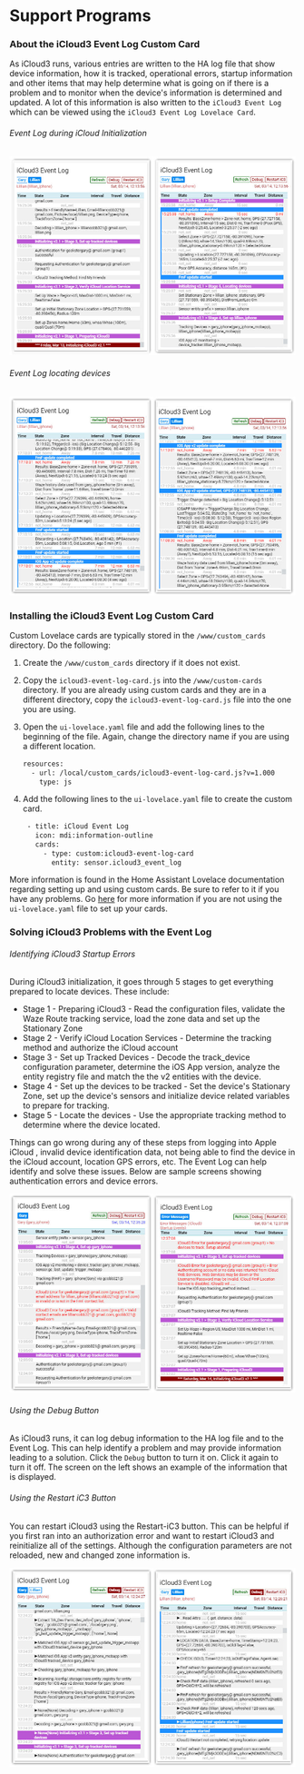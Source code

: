 # Support Programs

### About the iCloud3 Event Log Custom Card

As iCloud3 runs, various entries are written to the HA log file that show device information, how it is tracked, operational errors, startup information and other items that may help determine what is going on if there is a problem and to monitor when the device's information is determined and updated. A lot of this information is also written to the `iCloud3 Event Log` which can be viewed using the `iCloud3 Event Log Lovelace Card`. 



###### Event Log during iCloud Initialization

![event_log](../images/event_log_initializing.jpg)

###### Event Log locating devices


![event_log](../images/event_log.jpg)



### Installing the iCloud3 Event Log Custom Card

Custom Lovelace cards are typically stored in the `/www/custom_cards` directory. Do the following:

1. Create the `/www/custom_cards` directory if it does not exist. 

2. Copy the `icloud3-event-log-card.js` into the `/www/custom-cards` directory. If you are already using custom cards and they are in a different directory,  copy the `icloud3-event-log-card.js` file into the one you are using.

3. Open the `ui-lovelace.yaml` file and add the following lines to the beginning of the file. Again, change the directory name if you are using a different location.

   ```
   resources:
     - url: /local/custom_cards/icloud3-event-log-card.js?v=1.000
       type: js
   ```

4. Add the following lines to the `ui-lovelace.yaml` file to create the custom card. 

   ```
    - title: iCloud Event Log
      icon: mdi:information-outline 
      cards: 
        - type: custom:icloud3-event-log-card
          entity: sensor.icloud3_event_log
   ```

More information is found in the Home Assistant Lovelace documentation regarding setting up and using custom cards. Be sure to refer to it if you have any problems. Go [here](https://community.home-assistant.io/t/how-do-i-add-custom-cards-with-the-lovelace-ui/97902) for more information if you are not using the `ui-lovelace.yaml` file to set up your cards.

### Solving iCloud3 Problems with the Event Log

###### Identifying iCloud3 Startup Errors

During iCloud3 initialization, it goes through 5 stages to get everything prepared to locate devices. These include:
* Stage 1 - Preparing iCloud3 - Read the configuration files, validate the Waze Route tracking service, load the zone data and set up the Stationary Zone
* Stage 2 - Verify iCloud Location Services - Determine the tracking method and authorize the iCloud account
* Stage 3 - Set up Tracked Devices - Decode the track_device configuration parameter, determine the iOS App version, analyze the entity registry file and match the the v2 entities with the device.
* Stage 4 - Set up the devices to be tracked - Set the device's Stationary Zone, set up the device's sensors and initialize device related variables to prepare for tracking.
* Stage 5 - Locate the devices - Use the appropriate tracking method to determine where the device located.

Things can go wrong during any of these steps from logging into Apple iCloud , invalid device identification data, not being able to find the device in the iCloud account, location GPS errors, etc. The Event Log can help identify and solve these issues. Below are sample screens showing authentication errors and device errors.

![event_log_debug](../images/event_log_startup_errors.jpg)
###### Using the Debug Button  

As iCloud3 runs, it can log debug information to the HA log file and to the Event Log. This can help identify a problem and may provide information leading to a solution. Click the `Debug` button to turn it on. Click it again to turn it off. The screen on the left shows an example of the information that is displayed.  

###### Using the Restart iC3 Button  

You can restart iCloud3 using the Restart-iC3 button.  This can be helpful if you first ran into an authorization error and want to restart iCloud3 and reinitialize all of the settings. Although the configuration parameters are not reloaded, new and changed zone information is.

![event_log_debug](../images/event_log_debug.jpg)